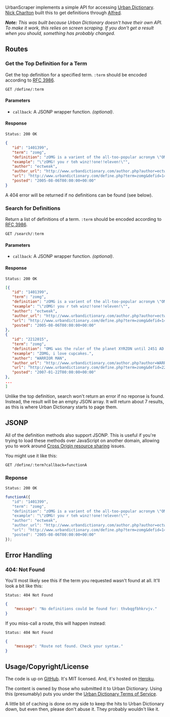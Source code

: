 UrbanScraper implements a simple API for accessing [Urban Dictionary][]. [Nick
Charlton][] built this to get definitions through [Alfred][].

_**Note:** This was built because Urban Dictionary doesn't have their own API. To
make it work, this relies on screen scraping. If you don't get a result when you
should, something has probably changed._

## Routes

### Get the Top Definition for a Term

Get the top definition for a specified term. `:term` should be encoded according to
[RFC 3986][].

```
GET /define/:term
```

#### Parameters

* `callback`: A JSONP wrapper function. _(optional)_.

#### Response

```headers
Status: 200 OK
```

```json
{
   "id": "1401399",
   "term": "zomg",
   "definition": "zOMG is a varient of the all-too-popular acronym \"OMG\"",
   "example": "\"zOMG! you r teh winz!!one!!eleven!\"",
   "author": "ectweak",
   "author_url": "http://www.urbandictionary.com/author.php?author=ectweak",
   "url": "http://www.urbandictionary.com/define.php?term=zomg&defid=1401399",
   "posted": "2005-08-06T00:00:00+00:00"
}
```

A 404 error will be returned if no definitions can be found (see below).

### Search for Definitions

Return a list of definitions of a term. `:term` should be encoded according to
[RFC 3986][].

```
GET /search/:term
```

#### Parameters

* `callback`: A JSONP wrapper function. _(optional)_.

#### Response

```headers
Status: 200 OK
```

```json
[{
   "id": "1401399",
   "term": "zomg",
   "definition": "zOMG is a varient of the all-too-popular acronym \"OMG\"",
   "example": "\"zOMG! you r teh winz!!one!!eleven!\"",
   "author": "ectweak",
   "author_url": "http://www.urbandictionary.com/author.php?author=ectweak",
   "url": "http://www.urbandictionary.com/define.php?term=zomg&defid=1401399",
   "posted": "2005-08-06T00:00:00+00:00"
},
{
   "id": "2212015",
   "term": "zomg",
   "definition": "OMG was the ruler of the planet XYRZON until 2451 AD...",
   "example": "ZOMG, i love cupcakes.",
   "author": "WARRIOR MAN",
   "author_url": "http://www.urbandictionary.com/author.php?author=WARRIOR+MAN",
   "url": "http://www.urbandictionary.com/define.php?term=zomg&defid=2212015",
   "posted": "2007-01-22T00:00:00+00:00"
},
...
]
```

Unlike the top definition, search won't return an error if no reponse is found.
Instead, the result will be an empty JSON array. It will return about 7 results, as
this is where Urban Dictionary starts to page them.

## JSONP

All of the definition methods also support JSONP. This is useful if you're
trying to load these methods over JavaScript on another domain, allowing you
to work around [Cross Origin resource sharing][cross-origin] issues.

You might use it like this:

```
GET /define/:term?callback=functionA
```

### Reponse

```headers
Status: 200 OK
```

```javascript
functionA({
   "id": "1401399",
   "term": "zomg",
   "definition": "zOMG is a varient of the all-too-popular acronym \"OMG\"",
   "example": "\"zOMG! you r teh winz!!one!!eleven!\"",
   "author": "ectweak",
   "author_url": "http://www.urbandictionary.com/author.php?author=ectweak",
   "url": "http://www.urbandictionary.com/define.php?term=zomg&defid=1401399",
   "posted": "2005-08-06T00:00:00+00:00"
});
```

## Error Handling

### 404: Not Found

You'll most likely see this if the term you requested wasn't found at all. It'll
look a bit like this:

```headers
Status: 404 Not Found
```

```json
{
    "message": "No definitions could be found for: thvbqgfbhkrvjv."
}
```

If you miss-call a route, this will happen instead:

```headers
Status: 404 Not Found
```

```json
{
    "message": "Route not found. Check your syntax."
}
```

## Usage/Copyright/License

The code is up on [GitHub][]. It's MIT licensed. And, it's hosted on [Heroku][].

The content is owned by those who submitted it to Urban Dictionary. Using this
(presumably) puts you under the [Urban Dictionary Terms of Service][tos].

A little bit of caching is done on my side to keep the hits to Urban Dictionary
down, but even then, please don't abuse it. They probably wouldn't like it.

[Urban Dictionary]: http://urbandictionary.com/
[Nick Charlton]: http://nickcharlton.net/
[Alfred]: http://alfredapp.com/
[RFC 3986]: http://tools.ietf.org/html/rfc3986
[contact]: http://nickcharlton.net/about.html
[cross-origin]: http://en.wikipedia.org/wiki/Cross-origin_resource_sharing
[GitHub]: https://github.com/nickcharlton/urbanscraper
[Heroku]: http://heroku.com/
[tos]: http://www.urbandictionary.com/tos.php

